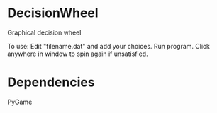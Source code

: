 # DecisionWheel
Graphical decision wheel

To use: Edit "filename.dat" and add your choices. Run program. Click anywhere in window to spin again if unsatisfied.

# Dependencies

PyGame
